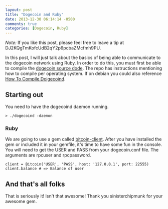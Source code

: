 ```yaml
---
layout: post
title: "Dogecoin and Ruby"
date: 2013-12-30 06:14:14 -0500
comments: true
categories: [Dogecoin, Ruby]
---
```


*Note:* If you like this post, please feel free to leave a tip at DJ2KQgTmKofcUdB2qY2p6pcbaZMcfmh9PU.

In this post, I will just talk about the basics of being able to communicate to
the dogecoin network using Ruby. In order to do this, you must first be able to
compile the [dogecoin source dode](http://github.com/dogecoin/dogecoin). The
repo has instructions mentioning how to compile per operating system. If on debian
you could also reference [How To Compile Doigecoind](http://p.hereford.io/blog/2013/12/27/how-to-compile-dogecoind/).

## Starting out
You need to have the dogecoind daemon running.
```
> ./dogecoind -daemon
```

### Ruby
We are going to use a gem called [bitcoin-client](https://github.com/sinisterchipmunk/bitcoin-client).
After you have installed the gem or included it in your gemfile, it's time to
have some fun in the console. You will need to get the USER and PASS from your
dogecoin.conf file. The arguments are rpcuser and rpcpassword.
```
client = Bitcoin('USER', 'PASS', host: '127.0.0.1', port: 22555)
client.balance # => Balance of user
```

## And that's all folks
That is seriously it! Isn't that awesome! Thank you sinisterchipmunk for your 
awesome gem.
